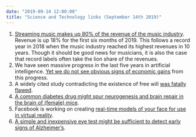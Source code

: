 ```yaml
---
date: "2019-09-14 12:00:00"
title: "Science and Technology links (September 14th 2019)"
---
```




1. [Streaming music makes up 80% of the revenue of the music industry](https://www.theverge.com/2019/9/6/20852568/streaming-revenue-growth-spotify-apple-music-industry-ariana-grande-drake-taylor-swift). Revenue is up 18% for the first six months of 2019. This follows a record year in 2018 when the music industry reached its highest revenues in 10 years. Though it should be good news for musicians, it is also the case that record labels often take the lion share of the revenues.
1. We have seen massive progress in the last five years in artificial intelligence. [Yet we do not see obvious signs of economic gains](http://ide.mit.edu/sites/default/files/publications/erik%20paper_0.pdf) from this progress. 
1. A widely cited study contradicting the existence of free will [was fatally flawed](https://www.theatlantic.com/health/archive/2019/09/free-will-bereitschaftspotential/597736/).
1. [A common diabetes drug might spur neurogenesis and brain repair in the brain of (female) mice](https://advances.sciencemag.org/content/5/9/eaax1912).
1. Facebook is working on creating [real-time models of your face for use in virtual reality](https://www.roadtovr.com/facebook-expands-on-hyper-realistic-virtual-avatar-research/).
1. [A simple and inexpensive eye test might be sufficient to detect early signs of Alzheimer&rsquo;s](https://www.sciencedirect.com/science/article/abs/pii/S0197458019303215).


